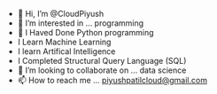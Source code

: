 - 👋 Hi, I’m @CloudPiyush
- 👀 I’m interested in ... programming
- 🌱 I Haved Done Python programming
- I Learn Machine Learning
- I learn Artifical Intelligence
- I Completed Structural Query Language (SQL)
- 💞️ I’m looking to collaborate on ... data science
- 📫 How to reach me ... piyushpatilcloud@gmail.com

<!---
CloudPiyush/CloudPiyush is a ✨ special ✨ repository because its `README.md` (this file) appears on your GitHub profile.
You can click the Preview link to take a look at your changes.
--->
